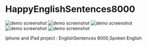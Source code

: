 HappyEnglishSentences8000
=========================

![demo screenshot](https://github.com/helloclq/HappyEnglishSentences8000/blob/master/UI/iphone5/Screenshot%202013.08.28%2023.31.11.png)
![demo screenshot](https://github.com/helloclq/HappyEnglishSentences8000/blob/master/UI/iphone5/Screenshot%202013.08.28%2023.31.40.png)
![demo screenshot](https://github.com/helloclq/HappyEnglishSentences8000/blob/master/UI/iphone5/Screenshot%202013.08.28%2023.34.32.png)
![demo screenshot](https://github.com/helloclq/HappyEnglishSentences8000/blob/master/UI/iphone5/Screenshot%202013.08.28%2023.34.39.png)
![demo screenshot](https://github.com/helloclq/HappyEnglishSentences8000/blob/master/UI/iphone5/Screenshot%202013.08.28%2023.35.03.png)


Iphone and iPad  project : EnglishSentences 8000,Spoken English 
